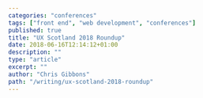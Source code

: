 ```yaml
---
categories: "conferences"
tags: ["front end", "web development", "conferences"]
published: true
title: "UX Scotland 2018 Roundup"
date: 2018-06-16T12:14:12+01:00
description: ""
type: "article"
excerpt: ""
author: "Chris Gibbons"
path: "/writing/ux-scotland-2018-roundup"
---
```

